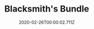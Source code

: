 ---
templateKey: blog-post
featuredpost: false
date: 2020-02-26T00:00:02.711Z
featuredimage: /img/Blacksmith's_Bundle.png
title: Blacksmith's Bundle
description: Furnace (1)
room: Boiler Room
tags:
  - Copper Bar
  - Iron Bar
  - Gold Bar
---
